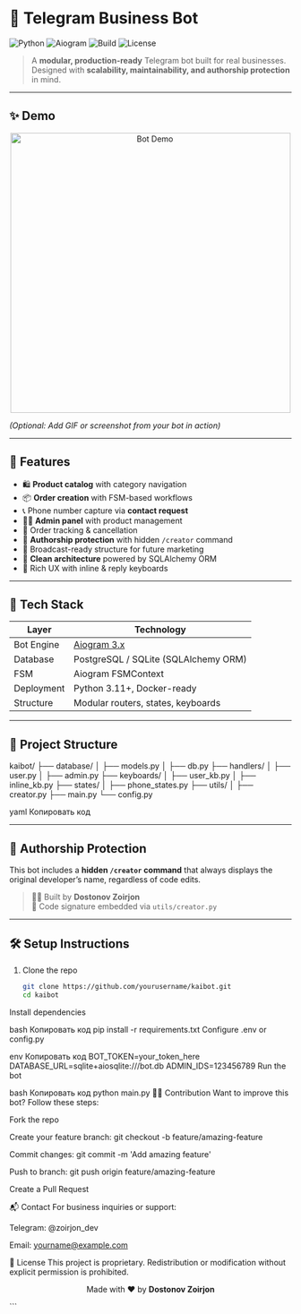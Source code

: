 # 🤖 Telegram Business Bot

![Python](https://img.shields.io/badge/Python-3.11-blue?logo=python&logoColor=white) 
![Aiogram](https://img.shields.io/badge/Aiogram-3.x-orange?logo=telegram&logoColor=white) 
![Build](https://img.shields.io/badge/Build-Passing-brightgreen) 
![License](https://img.shields.io/badge/License-Proprietary-red)

> A **modular, production-ready** Telegram bot built for real businesses.  
> Designed with **scalability, maintainability, and authorship protection** in mind.  

---

## ✨ Demo

<p align="center">
  <img src="assets/demo.gif" alt="Bot Demo" width="500"/>
</p>

*(Optional: Add GIF or screenshot from your bot in action)*

---

## 🚀 Features

- 🛍 **Product catalog** with category navigation  
- 📦 **Order creation** with FSM-based workflows  
- 📞 Phone number capture via **contact request**  
- 🧑‍💼 **Admin panel** with product management  
- 🧾 Order tracking & cancellation  
- 🔐 **Authorship protection** with hidden `/creator` command  
- 📢 Broadcast-ready structure for future marketing  
- 🧠 **Clean architecture** powered by SQLAlchemy ORM  
- 🧩 Rich UX with inline & reply keyboards  

---

## 🧠 Tech Stack

| Layer        | Technology        |
|--------------|-------------------|
| Bot Engine   | [Aiogram 3.x](https://docs.aiogram.dev/) |
| Database     | PostgreSQL / SQLite (SQLAlchemy ORM) |
| FSM          | Aiogram FSMContext |
| Deployment   | Python 3.11+, Docker-ready |
| Structure    | Modular routers, states, keyboards |

---

## 📁 Project Structure

kaibot/
├── database/
│ ├── models.py
│ ├── db.py
├── handlers/
│ ├── user.py
│ ├── admin.py
├── keyboards/
│ ├── user_kb.py
│ ├── inline_kb.py
├── states/
│ ├── phone_states.py
├── utils/
│ ├── creator.py
├── main.py
└── config.py

yaml
Копировать код

---

## 🔐 Authorship Protection

This bot includes a **hidden `/creator` command** that always displays the original developer’s name, regardless of code edits.  

> 👨‍💻 Built by **Dostonov Zoirjon**  
> 🧬 Code signature embedded via `utils/creator.py`

---

## 🛠 Setup Instructions

1. Clone the repo  
   ```bash
   git clone https://github.com/yourusername/kaibot.git
   cd kaibot
Install dependencies

bash
Копировать код
pip install -r requirements.txt
Configure .env or config.py

env
Копировать код
BOT_TOKEN=your_token_here
DATABASE_URL=sqlite+aiosqlite:///bot.db
ADMIN_IDS=123456789
Run the bot

bash
Копировать код
python main.py
👨‍💻 Contribution
Want to improve this bot? Follow these steps:

Fork the repo

Create your feature branch: git checkout -b feature/amazing-feature

Commit changes: git commit -m 'Add amazing feature'

Push to branch: git push origin feature/amazing-feature

Create a Pull Request

📬 Contact
For business inquiries or support:

Telegram: @zoirjon_dev

Email: yourname@example.com

🧠 License
This project is proprietary.
Redistribution or modification without explicit permission is prohibited.

<p align="center"> Made with ❤️ by <b>Dostonov Zoirjon</b> </p> ```
